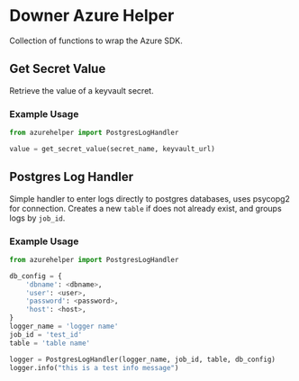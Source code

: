 # Downer Azure Helper

Collection of functions to wrap the Azure SDK.

## Get Secret Value

Retrieve the value of a keyvault secret.

### Example Usage

```python
from azurehelper import PostgresLogHandler

value = get_secret_value(secret_name, keyvault_url)
```

## Postgres Log Handler

Simple handler to enter logs directly to postgres databases, uses psycopg2 for connection. Creates a new `table` if does not already exist, and groups logs by `job_id`.

### Example Usage

```python
from azurehelper import PostgresLogHandler

db_config = {
    'dbname': <dbname>,
    'user': <user>,
    'password': <password>,
    'host': <host>,
}
logger_name = 'logger name'
job_id = 'test_id'
table = 'table name'

logger = PostgresLogHandler(logger_name, job_id, table, db_config)
logger.info("this is a test info message")
```